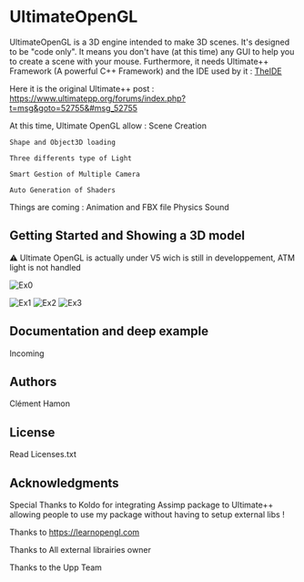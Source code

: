 # UltimateOpenGL 
UltimateOpenGL is a 3D engine intended to make 3D scenes. It's designed to be "code only". It means you don't have (at this time) any GUI to help you to create a scene with your mouse.
Furthermore, it needs Ultimate++ Framework (A powerful C++ Framework) and the IDE used by it : [TheIDE](https://www.ultimatepp.org/index.html)

Here it is the original Ultimate++ post : https://www.ultimatepp.org/forums/index.php?t=msg&goto=52755&#msg_52755

At this time, Ultimate OpenGL allow :
	Scene Creation

	Shape and Object3D loading

	Three differents type of Light

	Smart Gestion of Multiple Camera

	Auto Generation of Shaders


Things are coming :
	Animation and FBX file
	Physics
	Sound

## Getting Started and Showing a 3D model 

 :warning: Ultimate OpenGL is actually under V5 wich is still in developpement, ATM light is not handled

![Ex0](https://www.youtube.com/watch?v=9ht6UD0pNF4)

![Ex1](https://i.imgur.com/bI2kepS.png)
![Ex2](https://i.imgur.com/KL2ixM6.png)
![Ex3](https://i.imgur.com/BxMIgiL.png)

## Documentation and deep example 

Incoming

## Authors

Clément Hamon

## License

Read Licenses.txt 

## Acknowledgments

Special Thanks to Koldo for integrating Assimp package to Ultimate++ allowing people to use my package without having to setup external libs !


Thanks to https://learnopengl.com

Thanks to All external librairies owner 

Thanks to the Upp Team

